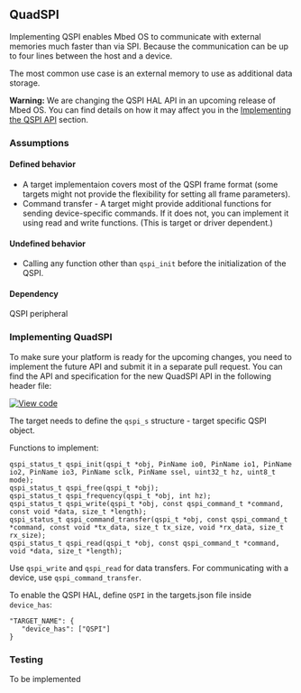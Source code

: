 <h2 id="quadspi-port">QuadSPI</h2>

Implementing QSPI enables Mbed OS to communicate with external memories much faster than via SPI. Because the communication can be up to four lines between the host and a device.

The most common use case is an external memory to use as additional data storage.

<span class="warnings">**Warning:** We are changing the QSPI HAL API in an upcoming release of Mbed OS. You can find details on how it may affect you in the [Implementing the QSPI API](#implementing-the-qspi-api) section.

### Assumptions

#### Defined behavior

- A target implementaion covers most of the QSPI frame format (some targets might not provide the flexibility for setting all frame parameters).
- Command transfer - A target might provide additional functions for sending device-specific commands. If it does not, you can implement it using read and write functions. (This is target or driver dependent.)

#### Undefined behavior

- Calling any function other than `qspi_init` before the initialization of the QSPI.

#### Dependency

QSPI peripheral

### Implementing QuadSPI

To make sure your platform is ready for the upcoming changes, you need to implement the future API and submit it in a separate pull request. You can find the API and specification for the new QuadSPI API in the following header file:

[![View code](https://www.mbed.com/embed/?type=library)](https://os-doc-builder.test.mbed.com/docs/development/feature-hal-spec-qspi-doxy/classmbed_1_1_q_s_p_i.html)

The target needs to define the `qspi_s` structure - target specific QSPI object.

Functions to implement:

```
qspi_status_t qspi_init(qspi_t *obj, PinName io0, PinName io1, PinName io2, PinName io3, PinName sclk, PinName ssel, uint32_t hz, uint8_t mode);
qspi_status_t qspi_free(qspi_t *obj);
qspi_status_t qspi_frequency(qspi_t *obj, int hz);
qspi_status_t qspi_write(qspi_t *obj, const qspi_command_t *command, const void *data, size_t *length);
qspi_status_t qspi_command_transfer(qspi_t *obj, const qspi_command_t *command, const void *tx_data, size_t tx_size, void *rx_data, size_t rx_size); 
qspi_status_t qspi_read(qspi_t *obj, const qspi_command_t *command, void *data, size_t *length);

```

Use `qspi_write` and `qspi_read` for data transfers. For communicating with a device, use `qspi_command_transfer`.

To enable the QSPI HAL, define `QSPI` in the targets.json file inside `device_has`:

```
"TARGET_NAME": {
   "device_has": ["QSPI"]
}
```

### Testing

To be implemented
